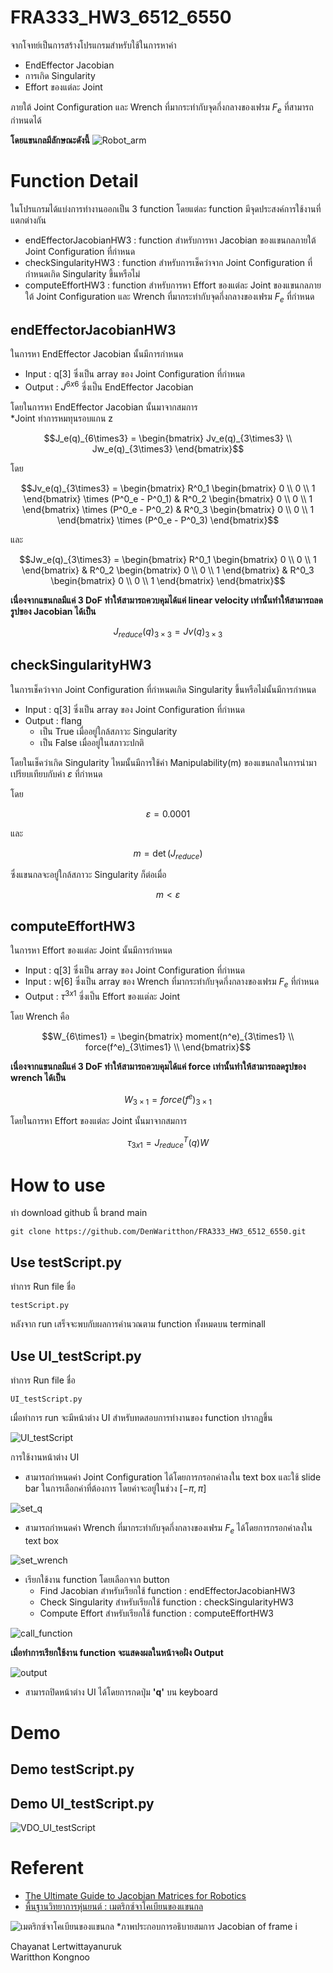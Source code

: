 # FRA333_HW3_6512_6550

จากโจทย์เป็นการสร้างโปรแกรมสำหรับใช้ในการหาค่า

-  EndEffector Jacobian
-  การเกิด Singularity
-  Effort ของแต่ละ Joint

ภายใต้ Joint Configuration และ Wrench ที่มากระทำกับจุดกึ่งกลางของเฟรม $F_e$ ที่สามารถกำหนดได้

**โดยแขนกลมีลักษณะดังนี้**
![Robot_arm](picture/pic1.png)

# Function Detail
ในโปรแกรมได้แบ่งการทำงานออกเป็น 3 function โดยแต่ละ function มีจุดประสงค์การใช้งานที่แตกต่างกัน

- endEffectorJacobianHW3 : function สำหรับการหา Jacobian ของแขนกลภายใต้ Joint Configuration ที่กำหนด
- checkSingularityHW3 : function สำหรับการเช็คว่าจาก Joint Configuration ที่กำหนดเกิด Singularity ขึ้นหรือไม่
- computeEffortHW3 : function สำหรับการหา Effort ของแต่ละ Joint ของแขนกลภายใต้ Joint Configuration และ Wrench ที่มากระทำกับจุดกึ่งกลางของเฟรม $F_e$ ที่กำหนด

## endEffectorJacobianHW3

ในการหา EndEffector Jacobian นั้นมีการกำหนด
- Input : q[3] ซึ่งเป็น array ของ Joint Configuration ที่กำหนด
- Output : $J^{6x6}$ ซี่งเป็น EndEffector Jacobian

โดยในการหา EndEffector Jacobian นั้นมาจากสมการ \
*Joint ทำการหมทุนรอบแกน z

```math
J_e(q)_{6\times3} = 
    \begin{bmatrix}
        Jv_e(q)_{3\times3} \\
        Jw_e(q)_{3\times3}
    \end{bmatrix}
```

โดย

```math
Jv_e(q)_{3\times3} = 
    \begin{bmatrix}

        R^0_1
        \begin{bmatrix}
            0 \\
            0 \\
            1
        \end{bmatrix}
        \times
        (P^0_e - P^0_1) &

        R^0_2
            \begin{bmatrix}
            0 \\
            0 \\
            1
        \end{bmatrix}
        \times
        (P^0_e - P^0_2) &

        R^0_3
        \begin{bmatrix}
            0 \\
            0 \\
            1
        \end{bmatrix}
        \times
        (P^0_e - P^0_3)

    \end{bmatrix}
```

และ

```math
Jw_e(q)_{3\times3} = 
    \begin{bmatrix}

        R^0_1
        \begin{bmatrix}
            0 \\
            0 \\
            1
        \end{bmatrix} &

        R^0_2
        \begin{bmatrix}
            0 \\
            0 \\
            1
        \end{bmatrix} &

        R^0_3
        \begin{bmatrix}
            0 \\
            0 \\
            1
        \end{bmatrix}

    \end{bmatrix}
```

**เนื่องจากแขนกลมีแค่ 3 DoF ทำให้สามารถควบคุมได้แค่ linear velocity เท่านั้นทำให้สามารถลดรูปของ  Jacobian ได้เป็น**

```math
J_{reduce}(q)_{3\times3} = Jv(q)_{3\times3}
```


## checkSingularityHW3

ในการเช็คว่าจาก Joint Configuration ที่กำหนดเกิด Singularity ขึ้นหรือไม่นั้นมีการกำหนด
- Input : q[3] ซึ่งเป็น array ของ Joint Configuration ที่กำหนด
- Output : flang 
  - เป็น True เมื่ออยู่ใกล้สภาวะ Singularity 
  - เป็น False เมื่ออยู่ในสภาวะปกติ

โดยในเช็คว่าเกิด Singularity ไหมนั้นมีการใช้ค่า Manipulability(m) ของแขนกลในการนำมาเปรียบเทียบกับค่า $\varepsilon$ ที่กำหนด

โดย
```math
\varepsilon = 0.0001
```

และ
```math
m = \det(J_{reduce})
```

ซึ่งแขนกลจะอยู่ใกล้สภาวะ Singularity ก็ต่อเมื่อ

```math
m < \varepsilon
```


## computeEffortHW3

ในการหา Effort ของแต่ละ Joint นั้นมีการกำหนด
- Input : q[3] ซึ่งเป็น array ของ Joint Configuration ที่กำหนด
- Input : w[6] ซึ่งเป็น array ของ Wrench ที่มากระทำกับจุดกึ่งกลางของเฟรม $F_e$ ที่กำหนด
- Output : $\tau^{3x1}$ ซี่งเป็น Effort ของแต่ละ Joint

โดย Wrench คือ

```math
W_{6\times1} = 
    \begin{bmatrix}
        moment(n^e)_{3\times1} \\
        force(f^e)_{3\times1} \\
    \end{bmatrix}
```

**เนื่องจากแขนกลมีแค่ 3 DoF ทำให้สามารถควบคุมได้แค่ force เท่านั้นทำให้สามารถลดรูปของ wrench ได้เป็น**

```math
W_{3\times1} = force(f^e)_{3\times1}
```

โดยในการหา Effort ของแต่ละ Joint นั้นมาจากสมการ
```math
\tau_{3x1} = J_{reduce}^T(q)W
```

# How to use

ทำ download github นี้ brand main 

```
git clone https://github.com/DenWaritthon/FRA333_HW3_6512_6550.git
```

## Use testScript.py

ทำการ Run file ชื่อ

```
testScript.py
```

หลังจาก run เสร็จจะพบกับผลการคำนวณตาม function ทั้งหมดบน terminall 

## Use UI_testScript.py

ทำการ Run file ชื่อ

```
UI_testScript.py
```

เมื่อทำการ run จะมีหน้าต่าง UI สำหรับทดสอบการทำงานของ function ปรากฏขึ้น

![UI_testScript](picture/UI_testScript.png)

การใช้งานหน้าต่าง UI 

- สามารถกำหนดค่า Joint Configuration ได้โดยการกรอกค่าลงใน text box และใช้ slide bar ในการเลือกค่าที่ต้องการ โดยค่าจะอยู่ในช่วง $[-\pi , \pi]$

![set_q](picture/set_q.png)
  
- สามารถกำหนดค่า Wrench ที่มากระทำกับจุดกึ่งกลางของเฟรม $F_e$ ได้โดยการกรอกค่าลงใน text box

![set_wrench](picture/set_wrench.png)

- เรียกใช้งาน function โดยเลือกจาก button
  - Find Jacobian สำหรับเรียกใช้ function : endEffectorJacobianHW3
  - Check Singularity สำหรับเรียกใช้ function : checkSingularityHW3
  - Compute Effort สำหรับเรียกใช้ function : computeEffortHW3
  
![call_function](picture/call_function.png)

**เมื่อทำการเรียกใช้งาน function จะแสดงผลในหน้าจอฝั่ง Output**

![output](picture/output.png)

- สามารถปิดหน้าต่าง UI ได้โดยการกดปุ่ม **'q'** บน keyboard

# Demo

## Demo testScript.py

## Demo UI_testScript.py

![VDO_UI_testScript](picture/VDO_UI_testScript.gif)

# Referent

- [The Ultimate Guide to Jacobian Matrices for Robotics](https://automaticaddison.com/the-ultimate-guide-to-jacobian-matrices-for-robotics/)
- [พื้นฐานวิทยาการหุ่นยนต์ : เมตริกซ์จาโคเบียนของแขนกล](https://www.youtube.com/watch?v=exG5zOAm7pA&list=PLHnZZE5j6C65J4-1t-azzmceXevAtWbRf&index=11)


![เมตริกซ์จาโคเบียนของแขนกล](picture/ManipulatorJacobian_ofFrame_i_equation.png)
*ภาพประกอบการอธิบายสมการ Jacobian of frame i


Chayanat Lertwittayanuruk\
Waritthon Kongnoo
